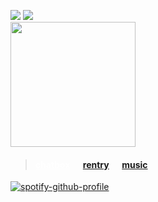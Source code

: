 ![](https://komarev.com/ghpvc/?username=massofthefermentingdregs&style=flat-square&color=000000&label=visitors)  ![](https://i.postimg.cc/MH2X6J9s/4d0cb6e7.gif) <br>
<img src="https://68.media.tumblr.com/b8c8a99992e2e2253835d1b7c1404076/tumblr_o3lhieXlsK1ustgzfo1_500.gif" width="200"/>  
 <blockquote>
 <h4> <a href="https://cat.atabook.org/" style="color: white;">chatbox</a>⠀⠀<a href="https://rentry.co/lee">rentry</a>⠀⠀<a href="https://www.last.fm/user/zygothe">music</a> </h4>
 </blockquote>
<div id="header" align="left">
 
[![spotify-github-profile](https://spotify-github-profile.kittinanx.com/api/view?uid=elgjykck3q0llbegql1o5o61u&cover_image=true&theme=natemoo-re&show_offline=false&background_color=191515&interchange=false&bar_color=ffffff&bar_color_cover=false)](https://github.com/kittinan/spotify-github-profile)
